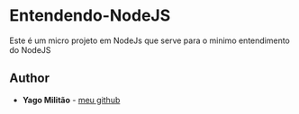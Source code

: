 # Entendendo-NodeJS
Este é um micro projeto em NodeJs que serve para o minimo entendimento do NodeJS
## Author

* **Yago Militão** -  [meu github](https://github.com/YagoMilitao)
